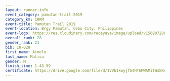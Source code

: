 ```yaml
---
layout: runner-info 
event_category: pamutan-trail-2019 
category_km: 10KM 
event-title: Pamutan Trail 2019 
event-location: Brgy Pamutan, Cebu City, Philippines 
event-logo: https://res.cloudinary.com/raceyaya/image/upload/v1569072806/logo/pamutan-trail_d8abrj.jpg 
overall_rank: 28
gender_rank: 21
bib: 10-028
first_name: Aimelo
last_name: Malisa
gender: M
finish_time: 1-43-59
certificate: https://drive.google.com/file/d/1VVb1kwyjfG4HT6MWAMitWskRcw5meuzH/view?usp=sharing
---
```

